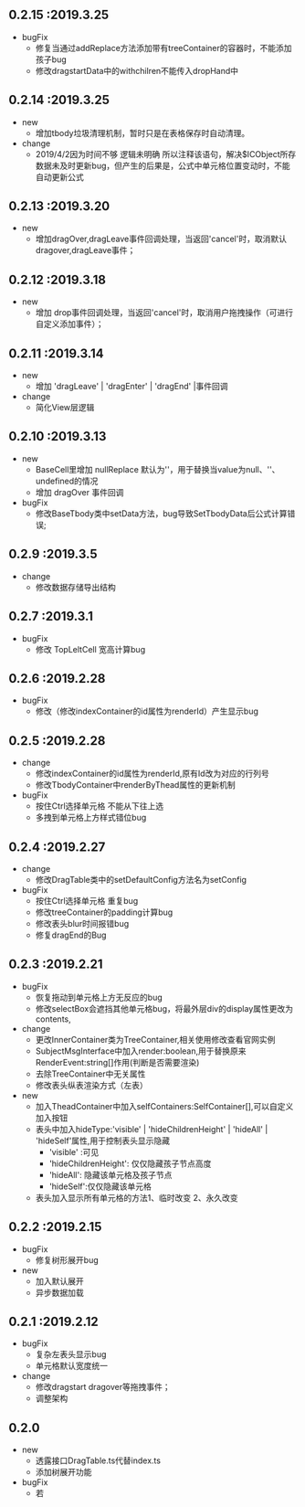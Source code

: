 ##  0.2.15 :2019.3.25
- bugFix
  - 修复当通过addReplace方法添加带有treeContainer的容器时，不能添加孩子bug
  - 修改dragstartData中的withchilren不能传入dropHand中
  
##  0.2.14 :2019.3.25
- new
  - 增加tbody垃圾清理机制，暂时只是在表格保存时自动清理。
- change 
  - 2019/4/2因为时间不够 逻辑未明确 所以注释该语句，解决$ICObject所存数据未及时更新bug，但产生的后果是，公式中单元格位置变动时，不能自动更新公式 
  
##  0.2.13 :2019.3.20
- new
  - 增加dragOver,dragLeave事件回调处理，当返回'cancel'时，取消默认dragover,dragLeave事件；

##  0.2.12 :2019.3.18
- new
  - 增加 drop事件回调处理，当返回'cancel'时，取消用户拖拽操作（可进行自定义添加事件）；

##  0.2.11 :2019.3.14
- new
  - 增加 'dragLeave' | 'dragEnter' | 'dragEnd' |事件回调
- change
  - 简化View层逻辑

##  0.2.10 :2019.3.13
- new
  - BaseCell里增加 nullReplace 默认为''，用于替换当value为null、''、undefined的情况
  - 增加 dragOver 事件回调
- bugFix
  - 修改BaseTbody类中setData方法，bug导致SetTbodyData后公式计算错误;

##  0.2.9 :2019.3.5
- change
  - 修改数据存储导出结构


##  0.2.7 :2019.3.1
- bugFix
  - 修改 TopLeltCell 宽高计算bug

##  0.2.6 :2019.2.28
- bugFix
  - 修改（修改indexContainer的id属性为renderId）产生显示bug
  
##  0.2.5 :2019.2.28
- change
  - 修改indexContainer的id属性为renderId,原有Id改为对应的行列号
  - 修改TbodyContainer中renderByThead属性的更新机制
- bugFix
  - 按住Ctrl选择单元格 不能从下往上选
  - 多拽到单元格上方样式错位bug


##  0.2.4 :2019.2.27
- change
  - 修改DragTable类中的setDefaultConfig方法名为setConfig
- bugFix
  - 按住Ctrl选择单元格 重复bug
  - 修改treeContainer的padding计算bug
  - 修改表头blur时间报错bug
  - 修复dragEnd的Bug


##  0.2.3 :2019.2.21
- bugFix
  - 恢复拖动到单元格上方无反应的bug
  - 修改selectBox会遮挡其他单元格bug，将最外层div的display属性更改为contents,
- change
  - 更改InnerContainer类为TreeContainer,相关使用修改查看官网实例
  - SubjectMsgInterface中加入render:boolean,用于替换原来RenderEvent:string[]作用(判断是否需要渲染)
  - 去除TreeContainer中无关属性
  - 修改表头纵表渲染方式（左表）
- new
  - 加入TheadContainer中加入selfContainers:SelfContainer[],可以自定义加入按钮
  - 表头中加入hideType:'visible' | 'hideChildrenHeight' | 'hideAll' | 'hideSelf'属性,用于控制表头显示隐藏
    - 'visible' :可见
    - 'hideChildrenHeight': 仅仅隐藏孩子节点高度
    - 'hideAll': 隐藏该单元格及孩子节点
    - 'hideSelf':仅仅隐藏该单元格
  - 表头加入显示所有单元格的方法1、临时改变 2、永久改变
     
##  0.2.2 :2019.2.15
- bugFix
  - 修复树形展开bug
- new
  - 加入默认展开
  - 异步数据加载
  
##  0.2.1 :2019.2.12
- bugFix
  - 复杂左表头显示bug
  - 单元格默认宽度统一
- change
  - 修改dragstart dragover等拖拽事件；
  - 调整架构
##  0.2.0
- new
  - 透露接口DragTable.ts代替index.ts
  - 添加树展开功能
- bugFix
  - 若
